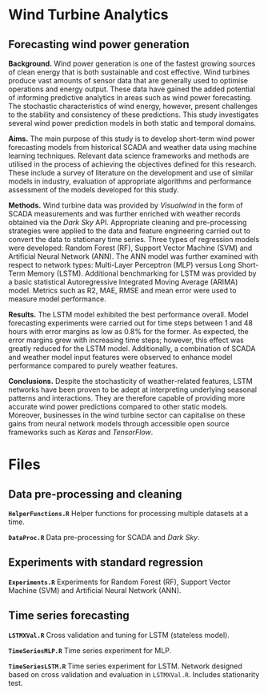 # Wind Turbine Analytics
## Forecasting wind power generation

<b>Background.</b> Wind power generation is one of the fastest growing sources of clean energy that is both sustainable and cost effective. Wind turbines produce vast amounts of sensor data that are generally used to optimise operations and energy output. These data have gained the added potential of informing predictive analytics in areas such as wind power forecasting. The stochastic characteristics of wind energy, however, present challenges to the stability and consistency of these predictions. This study investigates several wind power prediction models in both static and temporal domains.
<p>
<b>Aims.</b> The main purpose of this study is to develop short-term wind power forecasting models from historical SCADA and weather data using machine learning techniques. Relevant data science frameworks and methods are utilised in the process of achieving the objectives defined for this research. These include a survey of literature on the development and use of similar models in industry, evaluation of appropriate algorithms and performance assessment of the models developed for this study.
<p>
<b>Methods.</b> Wind turbine data was provided by <i>Visualwind</i> in the form of SCADA measurements and was further enriched with weather records obtained via the <i>Dark Sky</i> API. Appropriate cleaning and pre-processing strategies were applied to the data and feature engineering carried out to convert the data to stationary time series. Three types of regression models were developed: Random Forest (RF), Support Vector Machine (SVM) and Artificial Neural Network (ANN). The ANN model was further examined with respect to network types: Multi-Layer Perceptron (MLP) versus Long Short-Term Memory (LSTM). Additional benchmarking for LSTM was provided by a basic statistical Autoregressive Integrated Moving Average (ARIMA) model. Metrics such as R2, MAE, RMSE and mean error were used to measure model performance.
<p>
<b>Results.</b> The LSTM model exhibited the best performance overall. Model forecasting experiments were carried out for time steps between 1 and 48 hours with error margins as low as 0.8% for the former. As expected, the error margins grew with increasing time steps; however, this effect was greatly reduced for the LSTM model. Additionally, a combination of SCADA and weather model input features were observed to enhance model performance compared to purely weather features.
<p>
<b>Conclusions.</b> Despite the stochasticity of weather-related features, LSTM networks have been proven to be adept at interpreting underlying seasonal patterns and interactions. They are therefore capable of  providing more accurate wind power predictions compared to other static models. Moreover, businesses in the wind turbine sector can capitalise on these gains from neural network models through accessible open source frameworks such as <i>Keras</i> and <i>TensorFlow</i>.

# Files
## Data pre-processing and cleaning
<b><code>HelperFunctions.R</code></b> Helper functions for processing multiple datasets at a time.
<p>
<b><code>DataProc.R</code></b> Data pre-processing for SCADA and <i>Dark Sky</i>.

## Experiments with standard regression
<b><code>Experiments.R</code></b> Experiments for Random Forest (RF), Support Vector Machine (SVM) and Artificial Neural Network (ANN).

## Time series forecasting
<b><code>LSTMXVal.R</code></b> Cross validation and tuning for LSTM (stateless model).
<p>
<b><code>TimeSeriesMLP.R</code></b> Time series experiment for MLP.
<p>
<b><code>TimeSeriesLSTM.R</code></b> Time series experiment for LSTM. Network designed based on cross validation and evaluation in <code>LSTMXVal.R</code>. Includes stationarity test.
